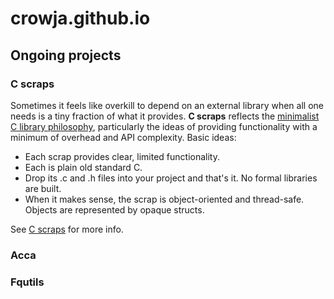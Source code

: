 # crowja.github.io

## Ongoing projects

### C scraps

Sometimes it feels like overkill to depend on an external library when all one
needs is a tiny fraction of what it provides. **C scraps** reflects the
[minimalist C library philosophy](https://nullprogram.com/blog/2018/06/10/),
particularly the ideas of providing functionality with a minimum of overhead and
API complexity. Basic ideas:

*   Each scrap provides clear, limited functionality.
*   Each is plain old standard C.
*   Drop its .c and .h files into your project and that's it. No formal
    libraries are built.
*   When it makes sense, the scrap is object-oriented and thread-safe. Objects
    are represented by opaque structs.

See [C scraps](C-scraps.md) for more info.

### Acca

### Fqutils

